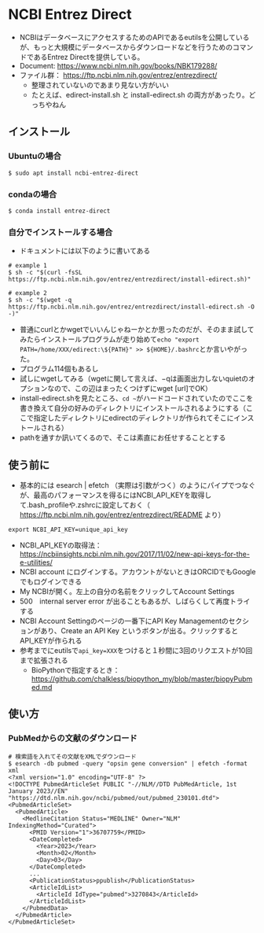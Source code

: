 # NCBI Entrez Direct
- NCBIはデータベースにアクセスするためのAPIであるeutilsを公開しているが、もっと大規模にデータベースからダウンロードなどを行うためのコマンドであるEntrez Directを提供している。
- Document: https://www.ncbi.nlm.nih.gov/books/NBK179288/
- ファイル群： https://ftp.ncbi.nlm.nih.gov/entrez/entrezdirect/
  - 整理されていないのであまり見ない方がいい
  - たとえば、edirect-install.sh と install-edirect.sh の両方があったり。どっちやねん

## インストール
### Ubuntuの場合
```
$ sudo apt install ncbi-entrez-direct
```

### condaの場合
```
$ conda install entrez-direct
```

### 自分でインストールする場合
- ドキュメントには以下のように書いてある
```
# example 1
$ sh -c "$(curl -fsSL https://ftp.ncbi.nlm.nih.gov/entrez/entrezdirect/install-edirect.sh)"
```
```
# example 2
$ sh -c "$(wget -q https://ftp.ncbi.nlm.nih.gov/entrez/entrezdirect/install-edirect.sh -O -)"
```
- 普通にcurlとかwgetでいいんじゃねーかとか思ったのだが、そのまま試してみたらインストールプログラムが走り始めて`echo "export PATH=/home/XXX/edirect:\${PATH}" >> ${HOME}/.bashrc`とか言いやがった。
- プログラム114個もあるし
- 試しにwgetしてみる（wgetに関して言えば、−qは画面出力しないquietのオプションなので、この辺はまったくつけずにwget [url]でOK）
- install-edirect.shを見たところ、`cd ~`がハードコードされていたのでここを書き換えて自分の好みのディレクトリにインストールされるようにする（ここで指定したディレクトリにedirectのディレクトリが作られてそこにインストールされる）
- pathを通すか訊いてくるので、そこは素直にお任せすることとする

## 使う前に
- 基本的には esearch | efetch （実際は引数がつく）のようにパイプでつなぐが、最高のパフォーマンスを得るにはNCBI_API_KEYを取得して.bash_profileや.zshrcに設定しておく（ https://ftp.ncbi.nlm.nih.gov/entrez/entrezdirect/README より）
```
export NCBI_API_KEY=unique_api_key
```
- NCBI_API_KEYの取得法： https://ncbiinsights.ncbi.nlm.nih.gov/2017/11/02/new-api-keys-for-the-e-utilities/
- NCBI account にログインする。アカウントがないときはORCIDでもGoogleでもログインできる
- My NCBIが開く。左上の自分の名前をクリックしてAccount Settings
- 500　internal server error が出ることもあるが、しばらくして再度トライする
- NCBI Account Settingのページの一番下にAPI Key Managementのセクションがあり、Create an API Key というボタンが出る。クリックするとAPI_KEYが作られる
- 参考までにeutilsで`api_key=XXX`をつけると１秒間に3回のリクエストが10回まで拡張される
  - BioPythonで指定するとき：https://github.com/chalkless/biopython_my/blob/master/biopyPubmed.md

## 使い方
### PubMedからの文献のダウンロード
```
# 検索語を入れてその文献をXMLでダウンロード
$ esearch -db pubmed -query "opsin gene conversion" | efetch -format xml
<?xml version="1.0" encoding="UTF-8" ?>
<!DOCTYPE PubmedArticleSet PUBLIC "-//NLM//DTD PubMedArticle, 1st January 2023//EN" "https://dtd.nlm.nih.gov/ncbi/pubmed/out/pubmed_230101.dtd">
<PubmedArticleSet>
  <PubmedArticle>
    <MedlineCitation Status="MEDLINE" Owner="NLM" IndexingMethod="Curated">
      <PMID Version="1">36707759</PMID>
      <DateCompleted>
        <Year>2023</Year>
        <Month>02</Month>
        <Day>03</Day>
      </DateCompleted>
      ...
      <PublicationStatus>ppublish</PublicationStatus>
      <ArticleIdList>
        <ArticleId IdType="pubmed">3270843</ArticleId>
      </ArticleIdList>
    </PubmedData>
  </PubmedArticle>
</PubmedArticleSet>
```
